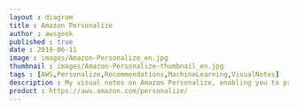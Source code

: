 ```yaml
---
layout : diagram
title : Amazon Personalize
author : awsgeek
published : true
date : 2019-06-11
image : images/Amazon-Personalize_en.jpg
thumbnail : images/Amazon-Personalize-thumbnail_en.jpg
tags : [AWS,Personalize,Recommendations,MachineLearning,VisualNotes]
description : My visual notes on Amazon Personalize, enabling you to provide real-time recommendations and personalization to your customers
product : https://aws.amazon.com/personalize/
---
```

